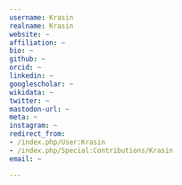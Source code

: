```yaml
---
username: Krasin
realname: Krasin
website: ~
affiliation: ~
bio: ~
github: ~
orcid: ~
linkedin: ~
googlescholar: ~
wikidata: ~
twitter: ~
mastodon-url: ~
meta: ~
instagram: ~
redirect_from:
- /index.php/User:Krasin
- /index.php/Special:Contributions/Krasin
email: ~

---
```

